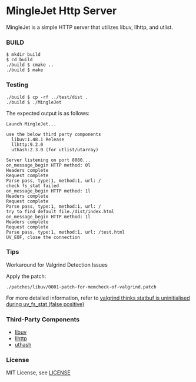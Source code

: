 MingleJet Http Server
===

MingleJet is a simple HTTP server that utilizes libuv, llhttp, and utlist.

### BUILD
```
$ mkdir build
$ cd build
./build $ cmake ..
./build $ make
```

### Testing
```
./build $ cp -rf ../test/dist .
./build $ ./MingleJet
```
The expected output is as follows:
```
Launch MingleJet...

use the below third party components
  libuv:1.48.1 Release
  llhttp:9.2.0
  uthash:2.3.0 (for utlist/utarray)

Server listening on port 8080...
on_message_begin HTTP method: 0l
Headers complete
Request complete
Parse pass, type:1, method:1, url: /
check fs_stat failed
on_message_begin HTTP method: 1l
Headers complete
Request complete
Parse pass, type:1, method:1, url: /
try to find default file./dist/index.html
on_message_begin HTTP method: 1l
Headers complete
Request complete
Parse pass, type:1, method:1, url: /test.html
UV_EOF, close the connection
```

### Tips

Workaround for Valgrind Detection Issues

Apply the patch:
```
./patches/libuv/0001-patch-for-memcheck-of-valgrind.patch
```

For more detailed information, refer to [valgrind thinks statbuf is uninitialised during uv_fs_stat (false positive)](https://github.com/libuv/libuv/issues/4008)

### Third-Party Components
* [libuv](https://github.com/libuv/libuv)
* [llhttp](https://github.com/nodejs/llhttp)
* [uthash](https://github.com/troydhanson/uthash)


### License
MIT License, see [LICENSE](./LICENSE)
